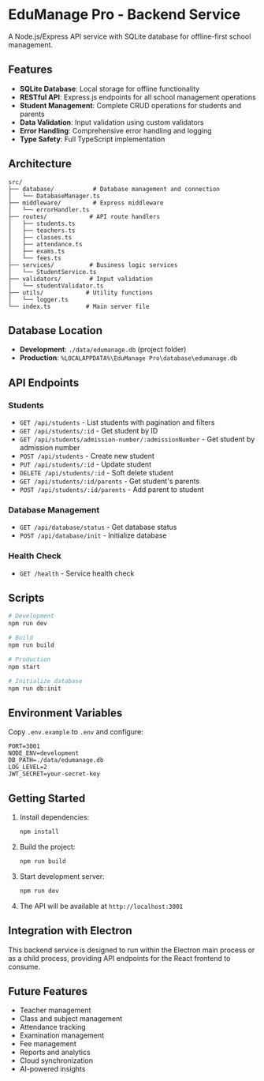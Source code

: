 # EduManage Pro - Backend Service

A Node.js/Express API service with SQLite database for offline-first school management.

## Features

- **SQLite Database**: Local storage for offline functionality
- **RESTful API**: Express.js endpoints for all school management operations
- **Student Management**: Complete CRUD operations for students and parents
- **Data Validation**: Input validation using custom validators
- **Error Handling**: Comprehensive error handling and logging
- **Type Safety**: Full TypeScript implementation

## Architecture

```
src/
├── database/           # Database management and connection
│   └── DatabaseManager.ts
├── middleware/         # Express middleware
│   └── errorHandler.ts
├── routes/            # API route handlers
│   ├── students.ts
│   ├── teachers.ts
│   ├── classes.ts
│   ├── attendance.ts
│   ├── exams.ts
│   └── fees.ts
├── services/          # Business logic services
│   └── StudentService.ts
├── validators/        # Input validation
│   └── studentValidator.ts
├── utils/            # Utility functions
│   └── logger.ts
└── index.ts          # Main server file
```

## Database Location

- **Development**: `./data/edumanage.db` (project folder)
- **Production**: `%LOCALAPPDATA%\EduManage Pro\database\edumanage.db`

## API Endpoints

### Students
- `GET /api/students` - List students with pagination and filters
- `GET /api/students/:id` - Get student by ID
- `GET /api/students/admission-number/:admissionNumber` - Get student by admission number
- `POST /api/students` - Create new student
- `PUT /api/students/:id` - Update student
- `DELETE /api/students/:id` - Soft delete student
- `GET /api/students/:id/parents` - Get student's parents
- `POST /api/students/:id/parents` - Add parent to student

### Database Management
- `GET /api/database/status` - Get database status
- `POST /api/database/init` - Initialize database

### Health Check
- `GET /health` - Service health check

## Scripts

```bash
# Development
npm run dev

# Build
npm run build

# Production
npm start

# Initialize database
npm run db:init
```

## Environment Variables

Copy `.env.example` to `.env` and configure:

```env
PORT=3001
NODE_ENV=development
DB_PATH=./data/edumanage.db
LOG_LEVEL=2
JWT_SECRET=your-secret-key
```

## Getting Started

1. Install dependencies:
   ```bash
   npm install
   ```

2. Build the project:
   ```bash
   npm run build
   ```

3. Start development server:
   ```bash
   npm run dev
   ```

4. The API will be available at `http://localhost:3001`

## Integration with Electron

This backend service is designed to run within the Electron main process or as a child process, providing API endpoints for the React frontend to consume.

## Future Features

- Teacher management
- Class and subject management
- Attendance tracking
- Examination management
- Fee management
- Reports and analytics
- Cloud synchronization
- AI-powered insights
